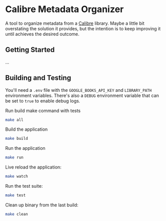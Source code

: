 # Calibre Metadata Organizer

A tool to organize metadata from a [Calibre](https://calibre-ebook.com/) library. Maybe a little bit overstating the solution it provides, but the intention is to keep improving it until achieves the desired outcome.

## Getting Started

...

## Building and Testing

You'll need a `.env` file with the `GOOGLE_BOOKS_API_KEY` and `LIBRARY_PATH` environment variables. There's also a `DEBUG` environment variable that can be set to `true` to enable debug logs.

Run build make command with tests
```bash
make all
```

Build the application
```bash
make build
```

Run the application
```bash
make run
```

Live reload the application:
```bash
make watch
```

Run the test suite:
```bash
make test
```

Clean up binary from the last build:
```bash
make clean
```
